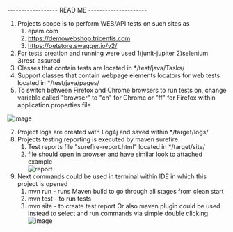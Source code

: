------------------ READ ME ---------------------
1. Projects scope is to perform WEB/API tests on such sites as
   1) epam.com
   2) https://demowebshop.tricentis.com
   3) https://petstore.swagger.io/v2/
2. For tests creation and running were used
   1)junit-jupiter
   2)selenium
   3)rest-assured
3. Classes that contain tests are located in  */test/java/Tasks/
4. Support classes that contain webpage elements locators for web tests located in */test/java/pages/
5. To switch between Firefox and Chrome browsers to run tests on, change variable called "browser" to "ch" for Chrome or "ff" for Firefox within application.properties file

![image](https://github.com/zagmax/combinedmodulesrepo/assets/45147763/411b5bbe-9969-4d5a-8991-d074c4589c25)

7. Project logs are created with Log4j and saved within */target/logs/
8. Projects testing reporting is executed by maven surefire.
   1) Test reports file "surefire-report.html" located in */target/site/
   2) file should open in browser and have similar look to attached example  
    ![report](https://github.com/zagmax/combinedmodulesrepo/assets/45147763/87dff02d-8a79-4c7e-8ab0-d9f7e932f845)
9. Next commands could be used in terminal within IDE in which this project is opened
   1) mvn run - runs Maven build to go through all stages from clean start
   2) mvn test - to run tests
   3) mvn site - to create test report
   Or also maven plugin could be used instead to select and run commands via simple double clicking 
![image](https://github.com/zagmax/combinedmodulesrepo/assets/45147763/82d1273a-5f26-49cd-9216-9d237f7498df)
  
